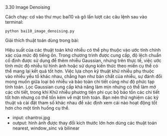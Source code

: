 3.30 Image Denoising

Cách chạy: cd vào thư mục bai10 và gõ lần lượt các câu lệnh sau vào terminal:

    python bai10_image_denoising.py


Giải thích thuật toán dùng trong bài: 

Hiệu suất của các thuật toán khử nhiễu có thể phụ thuộc vào ước tính chính xác của mức độ tiếng ồn. Trong chương trình được cung cấp, độ lệch chuẩn cố định được sử dụng để thêm nhiễu Gaussian, nhưng trên thực tế, việc ước tính mức độ nhiễu từ hình ảnh hoặc sử dụng kiến thức theo miền cụ thể có thể mang lại kết quả tốt hơn.
Việc lựa chọn kỹ thuật khử nhiễu phụ thuộc vào nhiều yếu tố khác nhau, chẳng hạn như bản chất của nhiễu, sự đánh đổi mong muốn giữa loại bỏ nhiễu và bảo toàn chi tiết cũng như độ phức tạp tính toán. Lọc Gaussian cung cấp khả năng làm mịn nhưng có thể làm mờ các chi tiết, trong khi Khử nhiễu phương tiện phi cục bộ bảo tồn các chi tiết tốt hơn nhưng có thể tốn kém về mặt tính toán. Bạn nên thử nghiệm các kỹ thuật và cài đặt tham số khác nhau để xác định xem cái nào hoạt động tốt hơn cho một tình huống cụ thể.
- input: chantroi.jpg
- output: hình ảnh được thay đổi kích thước lớn hơn dùng các thuật toán nearest, window_sinc và bilinear
